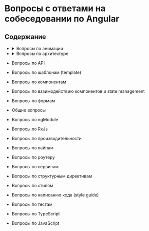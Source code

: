 # Вопросы с ответами на собеседовании по Angular

## Содержание

- <details>
  	<summary>Вопросы по анимации</summary>
  	1. <a href="animations/animations.md#transition">Как определяется переход между двумя состояниями в Angular?</a> <br/>
  	2. <a href="animations/animations.md#wildcard">Что такое состояние wildcard?</a> <br/>
  	3. <a href="animations/animations.md#trigger">Что такое триггер анимации?</a>
  </details>
- <details>
  	<summary>Вопросы по архитектуре</summary>
  	1. <a href="architecture/architecture.md#ngrx-store">Приведите хороший пример когда нужно использовать ngrx/store?</a> <br/>
  	2. <a href="architecture/architecture.md#race-condition">Что такое "race condition" и какие баги могут быть связаны с этим? Как с ними справиться?</a> <br/>
  	3. <a href="architecture/architecture.md#smart-dumb">Разница между умным и презентационным компонентом? Приведите пример использования? Назовите преимущества?</a>
  	4. <a href="architecture/architecture.md#shared">Что такое Shared модуль?</a>
  </details>

- Вопросы по API
- Вопросы по шаблонам (template)
- Вопросы по компонентам
- Вопросы по взаимодействию компонентов и state management
- Вопросы по формам
- Общие вопросы
- Вопросы по ngModule
- Вопросы по RxJs
- Вопросы по производительности
- Вопросы по пайпам
- Вопросы по роутеру
- Вопросы по сервисам
- Вопросы по структурным директивам
- Вопросы по стилям
- Вопросы по написанию кода (style guide)
- Вопросы по тестам
- Вопросы по TypeScript
- Вопросы по JavaScript
